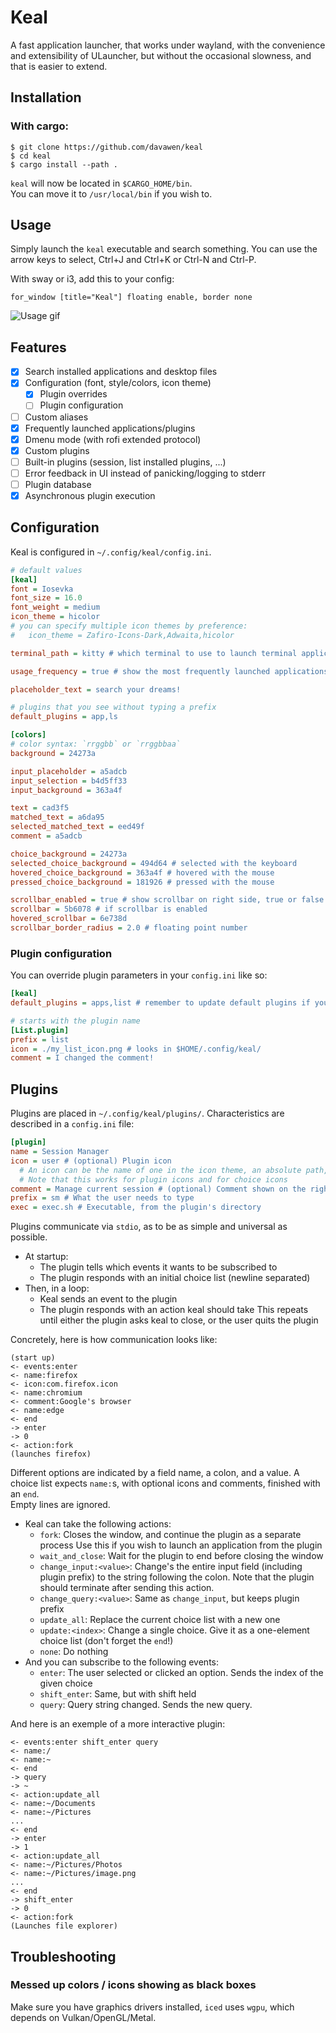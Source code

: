 # Keal

A fast application launcher, that works under wayland, with the convenience and extensibility of ULauncher, but without the occasional slowness, and that is easier to extend.  

## Installation

### With cargo:
```
$ git clone https://github.com/davawen/keal
$ cd keal
$ cargo install --path .
```
`keal` will now be located in `$CARGO_HOME/bin`.  
You can move it to `/usr/local/bin` if you wish to.

## Usage
Simply launch the `keal` executable and search something.
You can use the arrow keys to select, Ctrl+J and Ctrl+K or Ctrl-N and Ctrl-P.

With sway or i3, add this to your config:
```i3config
for_window [title="Keal"] floating enable, border none
```

![Usage gif](/public/readme.gif)

## Features

- [x] Search installed applications and desktop files 
- [x] Configuration (font, style/colors, icon theme)
  - [x] Plugin overrides
  - [ ] Plugin configuration
- [ ] Custom aliases
- [x] Frequently launched applications/plugins
- [x] Dmenu mode (with rofi extended protocol)
- [x] Custom plugins 
- [ ] Built-in plugins (session, list installed plugins, ...) 
- [ ] Error feedback in UI instead of panicking/logging to stderr
- [ ] Plugin database
- [x] Asynchronous plugin execution

## Configuration
Keal is configured in `~/.config/keal/config.ini`.
```ini
# default values
[keal]
font = Iosevka
font_size = 16.0
font_weight = medium
icon_theme = hicolor
# you can specify multiple icon themes by preference:
#   icon_theme = Zafiro-Icons-Dark,Adwaita,hicolor

terminal_path = kitty # which terminal to use to launch terminal applications

usage_frequency = true # show the most frequently launched applications first

placeholder_text = search your dreams!

# plugins that you see without typing a prefix
default_plugins = app,ls 

[colors]
# color syntax: `rrggbb` or `rrggbbaa`
background = 24273a

input_placeholder = a5adcb
input_selection = b4d5ff33
input_background = 363a4f

text = cad3f5
matched_text = a6da95
selected_matched_text = eed49f
comment = a5adcb

choice_background = 24273a
selected_choice_background = 494d64 # selected with the keyboard
hovered_choice_background = 363a4f # hovered with the mouse
pressed_choice_background = 181926 # pressed with the mouse

scrollbar_enabled = true # show scrollbar on right side, true or false
scrollbar = 5b6078 # if scrollbar is enabled
hovered_scrollbar = 6e738d
scrollbar_border_radius = 2.0 # floating point number
```

### Plugin configuration

You can override plugin parameters in your `config.ini` like so:
```ini
[keal]
default_plugins = apps,list # remember to update default plugins if you modify prefixes

# starts with the plugin name
[List.plugin]
prefix = list
icon = ./my_list_icon.png # looks in $HOME/.config/keal/
comment = I changed the comment!
```

## Plugins

Plugins are placed in `~/.config/keal/plugins/`.
Characteristics are described in a `config.ini` file:
```ini
[plugin]
name = Session Manager
icon = user # (optional) Plugin icon
  # An icon can be the name of one in the icon theme, an absolute path, or a relative path (by starting with "./")
  # Note that this works for plugin icons and for choice icons
comment = Manage current session # (optional) Comment shown on the right
prefix = sm # What the user needs to type
exec = exec.sh # Executable, from the plugin's directory
```

Plugins communicate via `stdio`, as to be as simple and universal as possible.  

- At startup:
  - The plugin tells which events it wants to be subscribed to
  - The plugin responds with an initial choice list (newline separated)
- Then, in a loop:
  - Keal sends an event to the plugin
  - The plugin responds with an action keal should take
This repeats until either the plugin asks keal to close, or the user quits the plugin

Concretely, here is how communication looks like:
```
(start up)
<- events:enter
<- name:firefox
<- icon:com.firefox.icon
<- name:chromium
<- comment:Google's browser
<- name:edge
<- end
-> enter
-> 0
<- action:fork
(launches firefox)
```

Different options are indicated by a field name, a colon, and a value.
A choice list expects `name:`s, with optional icons and comments, finished with an `end`.  
Empty lines are ignored.

- Keal can take the following actions:
  - `fork`: Closes the window, and continue the plugin as a separate process
      Use this if you wish to launch an application from the plugin
  - `wait_and_close`: Wait for the plugin to end before closing the window
  - `change_input:<value>`: Change's the entire input field (including plugin prefix) to the string following the colon.
      Note that the plugin should terminate after sending this action.
  - `change_query:<value>`: Same as `change_input`, but keeps plugin prefix
  - `update_all`: Replace the current choice list with a new one
  - `update:<index>`: Change a single choice. Give it as a one-element choice list (don't forget the `end`!)
  - `none`: Do nothing
- And you can subscribe to the following events:
  - `enter`: The user selected or clicked an option. Sends the index of the given choice
  - `shift_enter`: Same, but with shift held
  - `query`: Query string changed. Sends the new query.

And here is an exemple of a more interactive plugin:
```
<- events:enter shift_enter query
<- name:/
<- name:~
<- end
-> query
-> ~
<- action:update_all
<- name:~/Documents
<- name:~/Pictures
...
<- end
-> enter
-> 1
<- action:update_all
<- name:~/Pictures/Photos
<- name:~/Pictures/image.png
...
<- end
-> shift_enter
-> 0
<- action:fork
(Launches file explorer)
```

## Troubleshooting

### Messed up colors / icons showing as black boxes

Make sure you have graphics drivers installed, `iced` uses `wgpu`, which depends on Vulkan/OpenGL/Metal.

